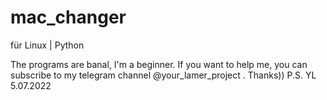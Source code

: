 # mac_changer
 für Linux | Python

The programs are banal, I'm a beginner. If you want to help me, you can subscribe to my telegram channel @your_lamer_project . Thanks)) 
P.S. YL 5.07.2022
